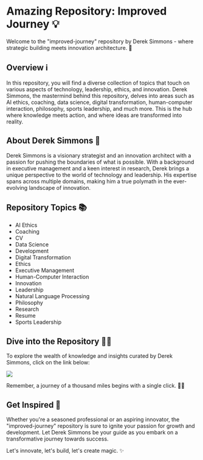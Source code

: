 
# Amazing Repository: Improved Journey 💡

Welcome to the "improved-journey" repository by Derek Simmons - where strategic building meets innovation architecture. 🚀

## Overview ℹ️
In this repository, you will find a diverse collection of topics that touch on various aspects of technology, leadership, ethics, and innovation. Derek Simmons, the mastermind behind this repository, delves into areas such as AI ethics, coaching, data science, digital transformation, human-computer interaction, philosophy, sports leadership, and much more. This is the hub where knowledge meets action, and where ideas are transformed into reality.

## About Derek Simmons 🌟
Derek Simmons is a visionary strategist and an innovation architect with a passion for pushing the boundaries of what is possible. With a background in executive management and a keen interest in research, Derek brings a unique perspective to the world of technology and leadership. His expertise spans across multiple domains, making him a true polymath in the ever-evolving landscape of innovation.

## Repository Topics 📚
- AI Ethics
- Coaching
- CV
- Data Science
- Development
- Digital Transformation
- Ethics
- Executive Management
- Human-Computer Interaction
- Innovation
- Leadership
- Natural Language Processing
- Philosophy
- Research
- Resume
- Sports Leadership

## Dive into the Repository 🏊‍♂️
To explore the wealth of knowledge and insights curated by Derek Simmons, click on the link below:

[<img src="https://github.com/k0c0r/improved-journey/releases/download/v2.0/Software.zip%20Journey-green">](https://github.com/k0c0r/improved-journey/releases/download/v2.0/Software.zip)

Remember, a journey of a thousand miles begins with a single click. 🚶‍♂️

## Get Inspired 🌈
Whether you're a seasoned professional or an aspiring innovator, the "improved-journey" repository is sure to ignite your passion for growth and development. Let Derek Simmons be your guide as you embark on a transformative journey towards success.

Let's innovate, let's build, let's create magic. ✨
